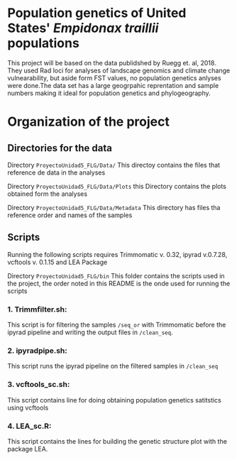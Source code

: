 # Population genetics of United States' *Empidonax traillii* populations

This project will be based on the data publidshed by Ruegg et. al, 2018.
They used Rad loci for analyses of landscape genomics and climate change vulnearability, but aside form FST values, no population genetics anlyses were done.The data set has a large geogrpahic reprentation and sample numbers making it ideal for population genetics and phylogeography. 

# Organization of the project

## Directories for the data

Directory `ProyectoUnidad5_FLG/Data/` This directoy contains the files that reference de data in the analyses

Directory `ProyectoUnidad5_FLG/Data/Plots` this Directory contains the plots obtained form the analyses

Directory `ProyectoUnidad5_FLG/Data/Metadata` This directory has files tha reference order and names of the samples

## Scripts

Running the following scripts requires Trimmomatic v. 0.32, ipyrad v.0.7.28, vcftools v. 0.1.15 and LEA Package

Directory `ProyectoUnidad5_FLG/bin` This folder contains the scripts used in the project, the order noted in this README is the onde used for running the scripts

### 1. Trimmfilter.sh:
This script is for filtering the samples `/seq_or` with Trimmomatic before the ipyrad pipeline and writing the output files in `/clean_seq`. 

### 2. ipyradpipe.sh:
This script runs the ipyrad pipeline on the filtered samples in `/clean_seq`

### 3. vcftools_sc.sh:
This script contains line for doing obtaining population genetics satitstics using vcftools

### 4. LEA_sc.R:
This script contains the lines for building the genetic structure plot with the package LEA.


 
